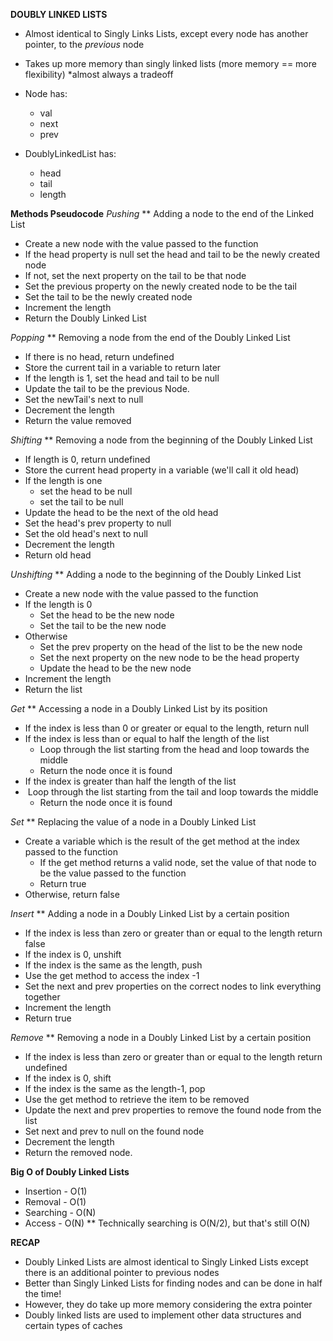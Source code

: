 **DOUBLY LINKED LISTS**
- Almost identical to Singly Links Lists, except every node has another pointer, to the *previous* node
- Takes up more memory than singly linked lists (more memory == more flexibility) *almost always a tradeoff
  
- Node has:
  - val
  - next
  - prev

- DoublyLinkedList has:
  - head
  - tail
  - length 

**Methods Pseudocode**
*Pushing*
** Adding a node to the end of the Linked List
- Create a new node with the value passed to the function
- If the head property is null set the head and tail to be the newly created node 
- If not, set the next property on the tail to be that node
- Set the previous property on the newly created node to be the tail
- Set the tail to be the newly created node
- Increment the length
- Return the Doubly Linked List

*Popping*
** Removing a node from the end of the Doubly Linked List
- If there is no head, return undefined
- Store the current tail in a variable to return later
- If the length is 1, set the head and tail to be null
- Update the tail to be the previous Node.
- Set the newTail's next to null
- Decrement the length
- Return the value removed

*Shifting*
** Removing a node from the beginning of the Doubly Linked List
- If length is 0, return undefined
- Store the current head property in a variable (we'll call it old head)
- If the length is one
  - set the head to be null
  - set the tail to be null
- Update the head to be the next of the old head
- Set the head's prev property to null
- Set the old head's next to null
- Decrement the length
- Return old head

*Unshifting*
** Adding a node to the beginning of the Doubly Linked List
- Create a new node with the value passed to the function
- If the length is 0
  - Set the head to be the new node
  - Set the tail to be the new node
- Otherwise
  - Set the prev property on the head of the list to be the new node
  - Set the next property on the new node to be the head property 
  - Update the head to be the new node
- Increment the length
- Return the list

*Get*
** Accessing a node in a Doubly Linked List by its position
- If the index is less than 0 or greater or equal to the length, return null
- If the index is less than or equal to half the length of the list
  - Loop through the list starting from the head and loop towards the middle
  - Return the node once it is found
- If the index is greater than half the length of the list
- ​ Loop through the list starting from the tail and loop towards the middle
  - Return the node once it is found

*Set*
** Replacing the value of a node in a Doubly Linked List
- Create a variable which is the result of the get method at the index passed to the function
  - If the get method returns a valid node, set the value of that node to be the value passed to the function
  - Return true
- Otherwise, return false

*Insert*
** Adding a node in a Doubly Linked List by a certain position
- If the index is less than zero or greater than or equal to the length return false
- If the index is 0, unshift
- If the index is the same as the length, push
- Use the get method to access the index -1
- Set the next and prev properties on the correct nodes to link everything together
- Increment the length 
- Return true

*Remove*
** Removing a node in a Doubly Linked List by a certain position
- If the index is less than zero or greater than or equal to the length return undefined
- If the index is 0, shift
- If the index is the same as the length-1, pop
- Use the get method to retrieve the item to be removed
- Update the next and prev properties to remove the found node from the list
- Set next and prev to null on the found node
- Decrement the length
- Return the removed node.


**Big O of Doubly Linked Lists**
- Insertion - O(1)
- Removal - O(1)
- Searching - O(N)
- Access - O(N)
** Technically searching is O(N/2), but that's still O(N)

**RECAP**
- Doubly Linked Lists are almost identical to Singly Linked Lists except there is an additional pointer to previous nodes
- Better than Singly Linked Lists for finding nodes and can be done in half the time!
- However, they do take up more memory considering the extra pointer
- Doubly linked lists are used to implement other data structures and certain types of caches
